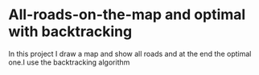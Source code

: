 # All-roads-on-the-map and optimal with backtracking
In this project I draw a map and show all roads and at the end the optimal one.I use the backtracking algorithm
